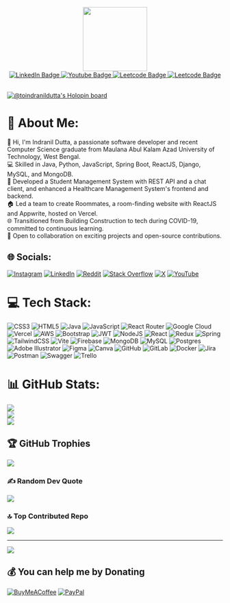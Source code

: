 <div id="header" align="center">
  <img src="https://media.giphy.com/media/v1.Y2lkPTc5MGI3NjExOHV2dWp0ZHN6OTR5cmZyMjJ2Mnhzb3RhbHBvNWg4cGlvbDh6MGtzNCZlcD12MV9pbnRlcm5hbF9naWZfYnlfaWQmY3Q9cw/zWrrk0oYjwkHDIq8T5/giphy.gif" width="150"/>
</div>

<div id="badges" align="center">
  <a href="www.linkedin.com/in/toindranildutta/" target="_blank">
    <img src="https://img.shields.io/badge/LinkedIn-blue?style=for-the-badge&logo=linkedin&logoColor=white" alt="LinkedIn Badge"/>
  </a>
  <a href="https://www.youtube.com/channel/UClfnfEBCxp5wKfN6aF-fKUg">
    <img src="https://img.shields.io/badge/YouTube-red?style=for-the-badge&logo=youtube&logoColor=white" alt="Youtube Badge"/>
  </a>
  <a href="https://leetcode.com/toindranildutta/">
    <img src="https://img.shields.io/badge/Leetcode-orange?style=for-the-badge&logo=leetcode&logoColor=white" alt="Leetcode Badge"/>
  </a>
  <a href="mailto:toindranildutta@gmail.com/">
    <img src="https://img.shields.io/badge/Gmail-green?style=for-the-badge&logo=gmail&logoColor=white" alt="Leetcode Badge"/>
  </a>
</div>

<br>

[![@toindranildutta's Holopin board](https://holopin.me/toindranildutta)](https://holopin.io/@toindranildutta)


# 💫 About Me:
👋 Hi, I'm Indranil Dutta, a passionate software developer and recent Computer Science graduate from Maulana Abul Kalam Azad University of Technology, West Bengal.<br>💻 Skilled in Java, Python, JavaScript, Spring Boot, ReactJS, Django, MySQL, and MongoDB.<br>🚀 Developed a Student Management System with REST API and a chat client, and enhanced a Healthcare Management System's frontend and backend.<br>🏠 Led a team to create Roommates, a room-finding website with ReactJS and Appwrite, hosted on Vercel.<br>🌐 Transitioned from Building Construction to tech during COVID-19, committed to continuous learning.<br>🤝 Open to collaboration on exciting projects and open-source contributions.


## 🌐 Socials:
[![Instagram](https://img.shields.io/badge/Instagram-%23E4405F.svg?logo=Instagram&logoColor=white)](https://instagram.com/indranil2412) [![LinkedIn](https://img.shields.io/badge/LinkedIn-%230077B5.svg?logo=linkedin&logoColor=white)](https://linkedin.com/in/toindranildutta) [![Reddit](https://img.shields.io/badge/Reddit-%23FF4500.svg?logo=Reddit&logoColor=white)](https://reddit.com/user/toindranildutta) [![Stack Overflow](https://img.shields.io/badge/-Stackoverflow-FE7A16?logo=stack-overflow&logoColor=white)](https://stackoverflow.com/users/22238224) [![X](https://img.shields.io/badge/X-black.svg?logo=X&logoColor=white)](https://x.com/_indranil_dutta) [![YouTube](https://img.shields.io/badge/YouTube-%23FF0000.svg?logo=YouTube&logoColor=white)](https://youtube.com/@UClfnfEBCxp5wKfN6aF-fKUg) 

# 💻 Tech Stack:
![CSS3](https://img.shields.io/badge/css3-%231572B6.svg?style=for-the-badge&logo=css3&logoColor=white) ![HTML5](https://img.shields.io/badge/html5-%23E34F26.svg?style=for-the-badge&logo=html5&logoColor=white) ![Java](https://img.shields.io/badge/java-%23ED8B00.svg?style=for-the-badge&logo=openjdk&logoColor=white) ![JavaScript](https://img.shields.io/badge/javascript-%23323330.svg?style=for-the-badge&logo=javascript&logoColor=%23F7DF1E) ![React Router](https://img.shields.io/badge/React_Router-CA4245?style=for-the-badge&logo=react-router&logoColor=white) ![Google Cloud](https://img.shields.io/badge/GoogleCloud-%234285F4.svg?style=for-the-badge&logo=google-cloud&logoColor=white) ![Vercel](https://img.shields.io/badge/vercel-%23000000.svg?style=for-the-badge&logo=vercel&logoColor=white) ![AWS](https://img.shields.io/badge/AWS-%23FF9900.svg?style=for-the-badge&logo=amazon-aws&logoColor=white) ![Bootstrap](https://img.shields.io/badge/bootstrap-%238511FA.svg?style=for-the-badge&logo=bootstrap&logoColor=white) ![JWT](https://img.shields.io/badge/JWT-black?style=for-the-badge&logo=JSON%20web%20tokens) ![NodeJS](https://img.shields.io/badge/node.js-6DA55F?style=for-the-badge&logo=node.js&logoColor=white) ![React](https://img.shields.io/badge/react-%2320232a.svg?style=for-the-badge&logo=react&logoColor=%2361DAFB) ![Redux](https://img.shields.io/badge/redux-%23593d88.svg?style=for-the-badge&logo=redux&logoColor=white) ![Spring](https://img.shields.io/badge/spring-%236DB33F.svg?style=for-the-badge&logo=spring&logoColor=white) ![TailwindCSS](https://img.shields.io/badge/tailwindcss-%2338B2AC.svg?style=for-the-badge&logo=tailwind-css&logoColor=white) ![Vite](https://img.shields.io/badge/vite-%23646CFF.svg?style=for-the-badge&logo=vite&logoColor=white) ![Firebase](https://img.shields.io/badge/firebase-a08021?style=for-the-badge&logo=firebase&logoColor=ffcd34) ![MongoDB](https://img.shields.io/badge/MongoDB-%234ea94b.svg?style=for-the-badge&logo=mongodb&logoColor=white) ![MySQL](https://img.shields.io/badge/mysql-4479A1.svg?style=for-the-badge&logo=mysql&logoColor=white) ![Postgres](https://img.shields.io/badge/postgres-%23316192.svg?style=for-the-badge&logo=postgresql&logoColor=white) ![Adobe Illustrator](https://img.shields.io/badge/adobe%20illustrator-%23FF9A00.svg?style=for-the-badge&logo=adobe%20illustrator&logoColor=white) ![Figma](https://img.shields.io/badge/figma-%23F24E1E.svg?style=for-the-badge&logo=figma&logoColor=white) ![Canva](https://img.shields.io/badge/Canva-%2300C4CC.svg?style=for-the-badge&logo=Canva&logoColor=white) ![GitHub](https://img.shields.io/badge/github-%23121011.svg?style=for-the-badge&logo=github&logoColor=white) ![GitLab](https://img.shields.io/badge/gitlab-%23181717.svg?style=for-the-badge&logo=gitlab&logoColor=white) ![Docker](https://img.shields.io/badge/docker-%230db7ed.svg?style=for-the-badge&logo=docker&logoColor=white) ![Jira](https://img.shields.io/badge/jira-%230A0FFF.svg?style=for-the-badge&logo=jira&logoColor=white) ![Postman](https://img.shields.io/badge/Postman-FF6C37?style=for-the-badge&logo=postman&logoColor=white) ![Swagger](https://img.shields.io/badge/-Swagger-%23Clojure?style=for-the-badge&logo=swagger&logoColor=white) ![Trello](https://img.shields.io/badge/Trello-%23026AA7.svg?style=for-the-badge&logo=Trello&logoColor=white)
# 📊 GitHub Stats:
![](https://github-readme-stats.vercel.app/api?username=toindranildutta&theme=blue-green&hide_border=false&include_all_commits=false&count_private=false)<br/>
![](https://github-readme-streak-stats.herokuapp.com/?user=toindranildutta&theme=blue-green&hide_border=false)<br/>
![](https://github-readme-stats.vercel.app/api/top-langs/?username=toindranildutta&theme=blue-green&hide_border=false&include_all_commits=false&count_private=false&layout=compact)

## 🏆 GitHub Trophies
![](https://github-profile-trophy.vercel.app/?username=toindranildutta&theme=juicyfresh&no-frame=false&no-bg=true&margin-w=4)

### ✍️ Random Dev Quote
![](https://quotes-github-readme.vercel.app/api?type=horizontal&theme=radical)

### 🔝 Top Contributed Repo
![](https://github-contributor-stats.vercel.app/api?username=toindranildutta&limit=5&theme=radical&combine_all_yearly_contributions=true)

---
[![](https://visitcount.itsvg.in/api?id=toindranildutta&icon=5&color=2)](https://visitcount.itsvg.in)

  ## 💰 You can help me by Donating
  [![BuyMeACoffee](https://img.shields.io/badge/Buy%20Me%20a%20Coffee-ffdd00?style=for-the-badge&logo=buy-me-a-coffee&logoColor=black)](https://buymeacoffee.com/indranil2412) [![PayPal](https://img.shields.io/badge/PayPal-00457C?style=for-the-badge&logo=paypal&logoColor=white)](https://paypal.me/indranil2412) 

  
<!-- Proudly created with GPRM ( https://gprm.itsvg.in ) -->
